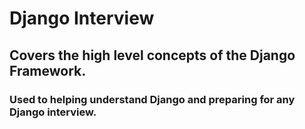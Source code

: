 # Django Interview


## Covers the high level concepts of the Django Framework. 
### Used to helping understand Django and preparing for any Django interview.
